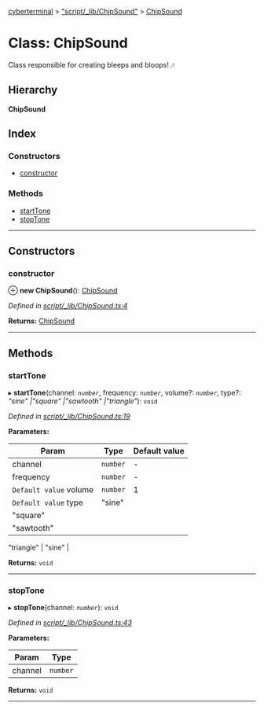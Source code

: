 [cyberterminal](../README.md) > ["script/_lib/ChipSound"](../modules/_script__lib_chipsound_.md) > [ChipSound](../classes/_script__lib_chipsound_.chipsound.md)

# Class: ChipSound

Class responsible for creating bleeps and bloops! 🎶

## Hierarchy

**ChipSound**

## Index

### Constructors

* [constructor](_script__lib_chipsound_.chipsound.md#constructor)

### Methods

* [startTone](_script__lib_chipsound_.chipsound.md#starttone)
* [stopTone](_script__lib_chipsound_.chipsound.md#stoptone)

---

## Constructors

<a id="constructor"></a>

###  constructor

⊕ **new ChipSound**(): [ChipSound](_script__lib_chipsound_.chipsound.md)

*Defined in [script/_lib/ChipSound.ts:4](https://github.com/FantasyInternet/cyberterminal/blob/HEAD/src/script/_lib/ChipSound.ts#L4)*

**Returns:** [ChipSound](_script__lib_chipsound_.chipsound.md)

___

## Methods

<a id="starttone"></a>

###  startTone

▸ **startTone**(channel: *`number`*, frequency: *`number`*, volume?: *`number`*, type?: *"sine" |"square" |"sawtooth" |"triangle"*): `void`

*Defined in [script/_lib/ChipSound.ts:19](https://github.com/FantasyInternet/cyberterminal/blob/HEAD/src/script/_lib/ChipSound.ts#L19)*

**Parameters:**

| Param | Type | Default value |
| ------ | ------ | ------ |
| channel | `number` | - | 
| frequency | `number` | - | 
| `Default value` volume | `number` | 1 | 
| `Default value` type | "sine" |
"square" |
"sawtooth" |
"triangle"
 | &quot;sine&quot; | 

**Returns:** `void`

___
<a id="stoptone"></a>

###  stopTone

▸ **stopTone**(channel: *`number`*): `void`

*Defined in [script/_lib/ChipSound.ts:43](https://github.com/FantasyInternet/cyberterminal/blob/HEAD/src/script/_lib/ChipSound.ts#L43)*

**Parameters:**

| Param | Type |
| ------ | ------ |
| channel | `number` | 

**Returns:** `void`

___

